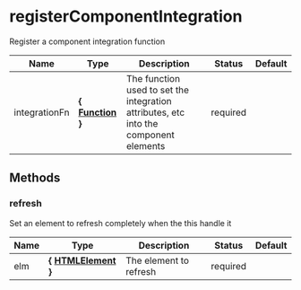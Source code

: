 # registerComponentIntegration

Register a component integration function


Name  |  Type  |  Description  |  Status  |  Default
------------  |  ------------  |  ------------  |  ------------  |  ------------
integrationFn  |  **{ [Function](https://developer.mozilla.org/fr/docs/Web/JavaScript/Reference/Objets_globaux/Function) }**  |  The function used to set the integration attributes, etc into the component elements  |  required  |







## Methods


### refresh

Set an element to refresh completely when the this handle it


Name  |  Type  |  Description  |  Status  |  Default
------------  |  ------------  |  ------------  |  ------------  |  ------------
elm  |  **{ [HTMLElement](https://developer.mozilla.org/fr/docs/Web/API/HTMLElement) }**  |  The element to refresh  |  required  |